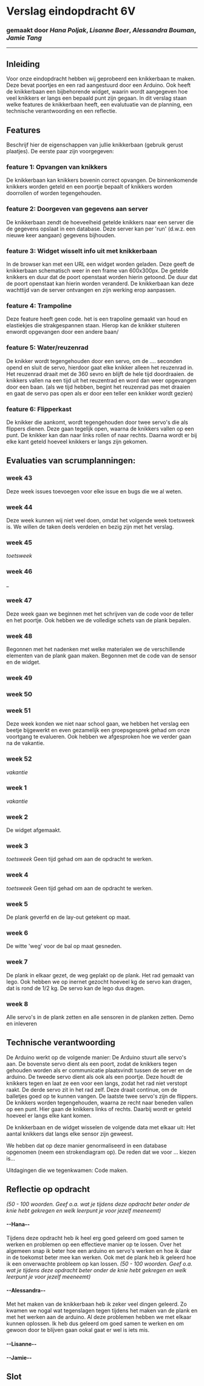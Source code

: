 # Verslag eindopdracht 6V
### gemaakt door *Hana Poljak*, *Lisanne Boer*, *Alessandra Bouman*, *Jamie Tang*

---

## Inleiding
Voor onze eindopdracht hebben wij geprobeerd een knikkerbaan te maken. Deze bevat poortjes en een rad aangestuurd door een Arduino. Ook heeft de knikkerbaan een bijbehorende widget, waarin wordt aangegeven hoe veel knikkers er langs een bepaald punt zijn gegaan. In dit verslag staan welke features de knikkerbaan heeft, een evalutuatie van de planning, een technische verantwoording en een reflectie.



## Features
Beschrijf hier de eigenschappen van jullie knikkerbaan (gebruik gerust plaatjes). De eerste paar zijn voorgegeven:

### feature 1: Opvangen van knikkers
De knikkerbaan kan knikkers bovenin correct opvangen. De binnenkomende knikkers worden geteld en een poortje bepaalt of knikkers worden doorrollen of worden tegengehouden.

### feature 2: Doorgeven van gegevens aan server
De knikkerbaan zendt de hoeveelheid getelde knikkers naar een server die de gegevens opslaat in een database. Deze server kan per 'run' (d.w.z. een nieuwe keer aangaan) gegevens bijhouden.

### feature 3: Widget wisselt info uit met knikkerbaan
In de browser kan met een URL een widget worden geladen. Deze geeft de knikkerbaan schematisch weer in een frame van 600x300px. De getelde knikkers en duur dat de poort openstaat worden hierin getoond. De duur dat de poort openstaat kan hierin worden veranderd. De knikkerbaan kan deze wachttijd van de server ontvangen en zijn werking erop aanpassen.

### feature 4: Trampoline
Deze feature heeft geen code. het is een trapoline gemaakt van houd en elastiekjes die strakgespannen staan. Hierop kan de knikker stuiteren enwordt opgevangen door een andere baan/


### feature 5: Water/reuzenrad
De knikker wordt tegengehouden door een servo, om de .... seconden opend en sluit de servo, hierdoor gaat elke knikker alleen het reuzenrad in. Het reuzenrad draait met de 360 sevro en blijft de hele tijd doordraaien. de knikkers vallen na een tijd uit het reuzentrad en word dan weer opgevangen door een baan. (als we tijd hebben, begint het reuzenrad pas met draaien en gaat de servo pas open als er door een teller een knikker wordt gezien)


### feature 6: Flipperkast 
De knikker die aankomt, wordt tegengehouden door twee servo's die als flippers dienen. Deze gaan tegelijk open, waarna de knikkers vallen op een punt. De knikker kan dan naar links rollen of naar rechts. Daarna wordt er bij elke kant geteld hoeveel knikkers er langs zijn gekomen.


## Evaluaties van scrumplanningen:

### week 43 
Deze week issues toevoegen voor elke issue en bugs die we al weten. 

### week 44 
Deze week kunnen wij niet veel doen, omdat het volgende week toetsweek is. We willen de taken deels verdelen en bezig zijn met het verslag.

### week 45 
*toetsweek*

### week 46 
_

### week 47 
Deze week gaan we beginnen met het schrijven van de code voor de teller en het poortje. Ook hebben we de volledige schets van de plank bepalen.

### week 48 
Begonnen met het nadenken met welke materialen we de verschillende elementen van de plank gaan maken.
Begonnen met de code van de sensor en de widget.

### week 49 

### week 50

### week 51
Deze week konden we niet naar school gaan, we hebben het verslag een beetje bijgewerkt en even gezamelijk een groepsgesprek gehad om onze voortgang te evalueren. Ook hebben we afgesproken hoe we verder gaan na de vakantie.

### week 52 
*vakantie*

### week 1
*vakantie*

### week 2 
De widget afgemaakt. 

### week 3
*toetsweek*
Geen tijd gehad om aan de opdracht te werken.

### week 4
*toetsweek*
Geen tijd gehad om aan de opdracht te werken.

### week 5
De plank geverfd en de lay-out getekent op maat.

### week 6
De witte 'weg' voor de bal op maat gesneden.

### week 7
De plank in elkaar gezet, de weg geplakt op de plank. Het rad gemaakt van lego. Ook hebben we op inernet gezocht hoeveel kg de servo kan dragen, dat is rond de 1/2 kg. De servo kan de lego dus dragen. 

### week 8
Alle servo's in de plank zetten en alle sensoren in de planken zetten. 
Demo en inleveren



## Technische verantwoording

De Arduino werkt op de volgende manier: 
De Arduino stuurt alle servo's aan. De bovenste servo dient als een poort, zodat de knikkers tegen gehouden worden als er communicatie plaatsvindt tussen de server en de arduino. De tweede servo dient als ook als een poortje. Deze houdt de knikkers tegen en laat ze een voor een langs, zodat het rad niet verstopt raakt. De derde servo zit in het rad zelf. Deze draait continue, om de balletjes goed op te kunnen vangen. De laatste twee servo's zijn de flippers. De knikkers worden tegengehouden, waarna ze recht naar beneden vallen op een punt. Hier gaan de knikkers links of rechts. Daarbij wordt er geteld hoeveel er langs elke kant komen.

De knikkerbaan en de widget wisselen de volgende data met elkaar uit: Het aantal knikkers dat langs elke sensor zijn geweest.

We hebben dat op deze manier genormaliseerd in een database opgenomen (neem een strokendiagram op). De reden dat we voor ... kiezen is...

Uitdagingen die we tegenkwamen: Code maken.


## Reflectie op opdracht
*(50 - 100 woorden. Geef o.a. wat je tijdens deze opdracht beter onder de knie hebt gekregen en welk leerpunt je voor jezelf meeneemt)*
#### --Hana--
Tijdens deze opdracht heb ik heel erg goed geleerd om goed samen te werken en problemen op een effectieve manier op te lossen. Over het algemeen snap ik beter hoe een arduino en servo's werken en hoe ik daar in  de toekomst beter mee kan werken. Ook met de plank heb ik geleerd hoe ik een onverwachte probleem op kan lossen. 
*(50 - 100 woorden. Geef o.a. wat je tijdens deze opdracht beter onder de knie hebt gekregen en welk leerpunt je voor jezelf meeneemt)*

#### --Alessandra--
Met het maken van de knikkerbaan heb ik zeker veel dingen geleerd. Zo kwamen we nogal wat tegenslagen tegen tijdens het maken van de plank en met het werken aan de arduino. Al deze problemen hebben we met elkaar kunnen oplossen. Ik heb dus geleerd om goed samen te werken en om gewoon door te blijven gaan ookal gaat er wel is iets mis.

#### --Lisanne--

#### --Jamie--




## Slot
